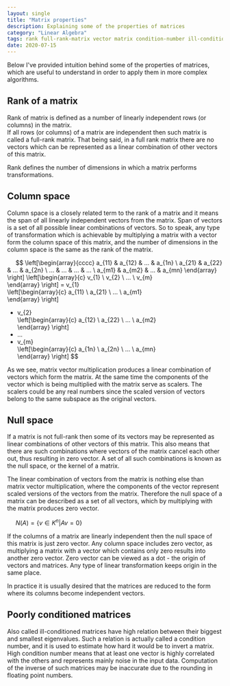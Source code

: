 ```yaml
---
layout: single
title: "Matrix properties"
description: Explaining some of the properties of matrices
category: "Linear Algebra"
tags: rank full-rank-matrix vector matrix condition-number ill-conditioned-matrix column-space null-space kernel span linear-combination
date: 2020-07-15
---
```

 
Below I've provided intuition behind some of the properties of matrices, which are useful to understand in order to apply them in more complex algorithms.   

## Rank of a matrix
 
Rank of matrix is defined as a number of linearly independent rows (or columns) in the matrix.<br>
If all rows (or columns) of a matrix are independent then such matrix is called a full-rank matrix. That being said, in a full rank matrix there are no vectors which can be represented as a linear combination of other vectors of this matrix.
 
Rank defines the number of dimensions in which a matrix performs transformations.  
 
## Column space
 
Column space is a closely related term to the rank of a matrix and it means the span of all linearly independent vectors from the matrix. Span of vectors is a set of all possible linear combinations of vectors. So to speak, any type of transformation which is achievable by multiplying a matrix with a vector form the column space of this matrix, and the number of dimensions in the column space is the same as the rank of the matrix.
 
&nbsp;&nbsp;&nbsp;&nbsp;
$$
\left[\begin{array}{cccc}
a_{11} & a_{12} & ... & a_{1n} \\
a_{21} & a_{22} & ... & a_{2n} \\
... & ... & ... & ... \\
a_{m1} & a_{m2} & ... & a_{mn}
\end{array} \right]
\left[\begin{array}{c}
v_{1} \\
v_{2} \\
... \\
v_{m}     
\end{array} \right]
= v_{1}     
\left[\begin{array}{c}
a_{11} \\
a_{21} \\
... \\
a_{m1}     
\end{array} \right]
+ v_{2}     
\left[\begin{array}{c}
a_{12} \\
a_{22} \\
... \\
a_{m2}     
\end{array} \right]
+ ...
+ v_{m}     
\left[\begin{array}{c}
a_{1n} \\
a_{2n} \\
... \\
a_{mn}     
\end{array} \right]
$$
 
As we see, matrix vector multiplication produces a linear combination of vectors which form the matrix. At the same time the components of the vector which is being multiplied with the matrix serve as scalers. The scalers could be any real numbers since the scaled version of vectors belong to the same subspace as the original vectors.  
 
## Null space
 
If a matrix is not full-rank then some of its vectors may be represented as linear combinations of other vectors of this matrix. This also means that there are such combinations where vectors of the matrix cancel each other out, thus resulting in zero vector. A set of all such combinations is known as the null space, or the kernel of a matrix.  
 
The linear combination of vectors from the matrix is nothing else than matrix vector multiplication, where the components of the vector represent scaled versions of the vectors from the matrix. Therefore the null space of a matrix can be described as a set of all vectors, which by multiplying with the matrix produces zero vector.  
 
&nbsp;&nbsp;&nbsp;&nbsp;
$N(A) = \{v \in K^n|Av=0\}$
 
If the columns of a matrix are linearly independent then the null space of this matrix is just zero vector. Any column space includes zero vector, as multiplying a matrix with a vector which contains only zero results into another zero vector. Zero vector can be viewed as a dot - the origin of vectors and matrices. Any type of linear transformation keeps origin in the same place.
 
In practice it is usually desired that the matrices are reduced to the form where its columns become independent vectors.
 
## Poorly conditioned matrices
 
Also called ill-conditioned matrices have high relation between their biggest and smallest eigenvalues. Such a relation is actually called a condition number, and it is used to estimate how hard it would be to invert a matrix. High condition number means that at least one vector is highly correlated with the others and represents mainly noise in the input data. Computation of the inverse of such matrices may be inaccurate due to the rounding in floating point numbers.